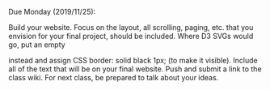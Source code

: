 Due Monday (2019/11/25):

Build your website.
Focus on the layout, all scrolling, paging, etc. that you envision for your final project, should be included.
Where D3 SVGs would go, put an empty <div></div> instead and assign CSS border: solid black 1px; (to make it visible).
Include all of the text that will be on your final website.
Push and submit a link to the class wiki.
For next class, be prepared to talk about your ideas.
